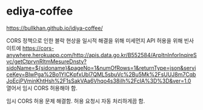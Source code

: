 # ediya-coffee

https://bullkhan.github.io/idiya-coffee/


CORS 정책으로 인한 블락 현상을 일시적 해결을 위해
미세먼지 API 허용을 위해 빈사이트에
https://cors-anywhere.herokuapp.com/http://apis.data.go.kr/B552584/ArpltnInforInqireSvc/getCtprvnRltmMesureDnsty?sidoName=${sidoname}&pageNo=1&numOfRows=1&returnType=json&serviceKey=BlwPga%2Bo1YICKpfxUbl7QML5sbuVc%2Bu5Mk%2FsUUJ8m7CqbJoEcjPVminKhtHsh%2F1sSakVAa6Vhqo4s38iIh%2FcIA%3D%3D&ver=1.0
열어서 임시 CORS 허용해야 함.


임시 CORS 허용 문제 해결함.
허용 요청시 자동 처리하게끔 함.
